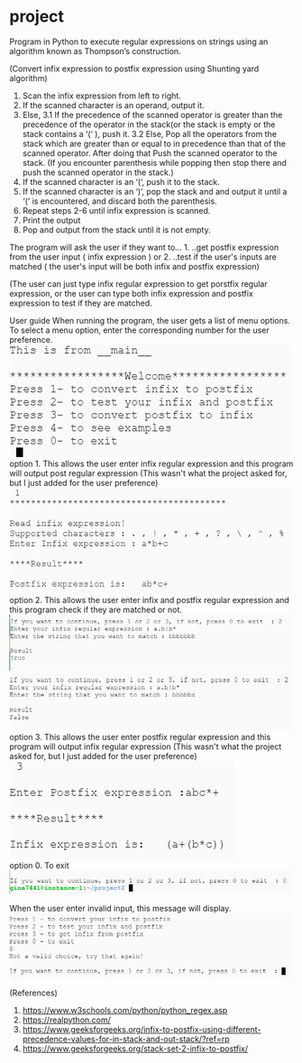 # project

Program in Python to execute regular expressions on
strings using an algorithm known as Thompson’s construction.

   (Convert infix expression to postfix expression using Shunting yard algorithm)

1. Scan the infix expression from left to right.
2. If the scanned character is an operand, output it.
3. Else,
        3.1 If the precedence of the scanned operator is greater than the precedence of the operator in the stack(or the stack is empty or the stack contains a ‘(‘ ), push it.
        3.2 Else, Pop all the operators from the stack which are greater than or equal to in precedence than that of the scanned operator. After doing that Push the scanned operator to the stack. 
         (If you encounter parenthesis while popping then stop there and push the scanned operator in the stack.)
4. If the scanned character is an ‘(‘, push it to the stack.
5. If the scanned character is an ‘)’, pop the stack and and output it until a ‘(‘ is encountered, and discard both the parenthesis.
6. Repeat steps 2-6 until infix expression is scanned.
7. Print the output
8. Pop and output from the stack until it is not empty.


The program will ask the user if they want to...
     1. ..get postfix expression from the user input ( infix expression )  or
     2. ..test if the user's inputs are matched ( the user's input will be both infix and postfix expression)

(The user can just type infix regular expression to get porstfix regular expression, 
 or
 the user can type both infix expression and postfix expression to test if they are matched.


User guide
When running the program, the user gets a list of menu options. To select a menu option, enter the corresponding number for the user preference.
![](images/mainmenu.PNG)
 option 1. This allows the user enter infix regular expression and this program will output post regular expression
          (This wasn't what the project asked for, but I just added for the user preference)
![](images/option1.PNG)
 option 2. This allows the user enter infix and postfix regular expression and this program check if they are matched or not.
![](images/option2.1.PNG)
![](images/option2.2.PNG)
 option 3. This allows the user enter postfix regular expression and this program will output infix regular expression
          (This wasn't what the project asked for, but I just added for the user preference)
![](images/option3.PNG)        
 option 0. To exit 
![](images/option0.PNG)   
 
 When the user enter invalid input, this message will display.
 ![](images/invalidInput.PNG)  
 
 
 
 
 


(References)
 1. https://www.w3schools.com/python/python_regex.asp
 2. https://realpython.com/    
 3. https://www.geeksforgeeks.org/infix-to-postfix-using-different-precedence-values-for-in-stack-and-out-stack/?ref=rp
 4. https://www.geeksforgeeks.org/stack-set-2-infix-to-postfix/
 

